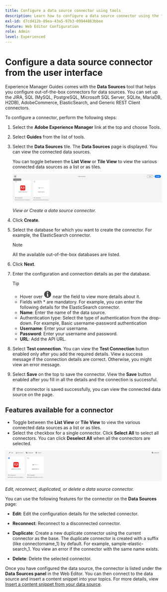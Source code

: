 ```yaml
---
title: Configure a data source connector using tools
description: Learn how to configure a data source connector using the tools.
exl-id: d7cd412b-89ea-43a5-97b3-09944863bbee
feature: Web Editor Configuration
role: Admin
level: Experienced
---
```

# Configure a data source connector from the user interface

Experience Manager Guides comes with the **Data Sources** tool that helps you configure out-of-the-box connectors for data sources. You can set up the JIRA, SQL (MySQL, PostgreSQL, Microsoft SQL Server, SQLite, MariaDB, H2DB), AdobeCommerce, ElasticSearch, and Generic REST Client connectors.

To configure a connector, perform the following steps:

1. Select the **Adobe Experience Manager** link at the top and choose Tools. 
1. Select **Guides** from the list of tools.
1. Select the **Data Sources** tile. The **Data Sources** page is displayed. You can view the connected data sources.

    You can toggle between the **List View** or **Tile View** to view the various connected data sources as a list or as tiles. 

    <img src="./assets/data-sources-create-window.png" alt= "data sources listed on the data sources page" width="800">

    *View or Create a data source connector.*
1. Click **Create**.
1. Select the database for which you want to create the connector. For example, the ElasticSearch connector. 
    >[!NOTE] 
    >
    >All the available out-of-the-box databases are listed.

1. Click **Next**. 
1. Enter the configuration and connection details as per the database. 

    >[!TIP]
    >* Hover over <img src="./assets/info-details.svg" alt= "info icon" width="25"> near the field to view more details about it.
    > * Fields with * are mandatory. For example, you can enter the following details for the ElasticSearch connector.

    * **Name**: Enter the name of the data source.
    * Authentication type: Select the type of authentication from the drop-down. For example, Basic username-password authentication
    * **Username**: Enter your username.
    * **Password**: Enter your username and password. 
    * **URL**: Add the API URL.

1. Select **Test connection**. You can view the **Test Connection** button enabled only after you add the required details. View a success message if the connection details are correct. Otherwise, you might view an error message. 

    

1. Select **Save** on the top to save the connector.     View the **Save** button enabled after you fill in all the details and the connection is successful.


    If the connector is saved successfully, you can view the connected data source on the page. 

## Features available for a connector

* Toggle between the **List View** or **Tile View**  to view the various connected data sources as a list or as tiles. 
* Select the checkbox for a single connector. Click **Select All** to select all connectors. You can click **Deselect All** when all the connectors are selected. 
 
<img src="./assets/data-sources-features.png" alt= "features of the data sources on the data sources page" width="800">
 
*Edit, reconnect, duplicated, or delete a data source connector.*

You can use the following features for the connector on the **Data Sources** page:

* **Edit**: Edit the configuration details for the selected connector.

* **Reconnect**: Reconnect to a disconnected connector.

* **Duplicate**: Create a new duplicate connector using the current connector as the base. The duplicate connector is created with a suffix (like connectorname_1) by default. For example, sample-elastic-search_1. 
You view an error if the connector with the same name exists.

* **Delete**: Delete the selected connector.


Once you have configured the data source, the connector is listed under the **Data Sources panel** in the Web Editor. You can then connect to the data source and insert a content snippet into your topics. For more details, view [Insert a content snippet from your data source](../user-guide/web-editor-content-snippet.md).
